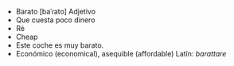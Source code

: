 - Barato	[baˈɾato]	Adjetivo
- Que cuesta poco dinero
- Rẻ
- Cheap
- Este coche es muy barato.
- Económico (economical), asequible (affordable)	Latín: *barattare*